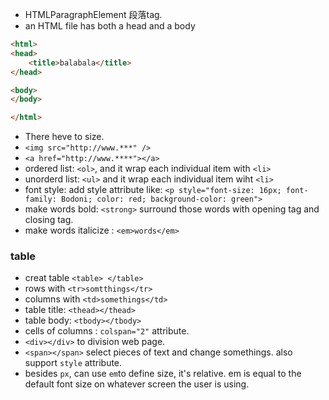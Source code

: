 - <p></p> HTMLParagraphElement 段落tag.
- an HTML file has both a head and a body

```html
<html>
<head>
    <title>balabala</title>
</head>

<body>
</body>

</html>

```

- There heve <p1> to <p6> size.
- `<img src="http://www.***" />`
- `<a href="http://www.****"></a>`
- ordered list: `<ol>`, and it wrap each individual item with `<li>`
- unorderd list: `<ul>` and it wrap each individual item wiht `<li>`
- font style: add style attribute like: `<p style="font-size: 16px; font-family: Bodoni; color: red; background-color: green">`
- make words bold: `<strong>` surround those words with opening tag and closing tag.
- make words italicize : `<em>words</em>`

### table

- creat table `<table> </table>`
- rows with `<tr>somtthings</tr>`
- columns with `<td>somethings</td>`
- table title: `<thead></thead>`
- table body: `<tbody></tbody>`
- cells of columns : `colspan="2"` attribute.
- `<div></div>` to division web page.
- `<span></span>` select pieces of text and change somethings. also support `style` attribute.
- besides `px`, can use `em`to define size, it's relative. em is equal to the default font size on whatever screen the user is using.
